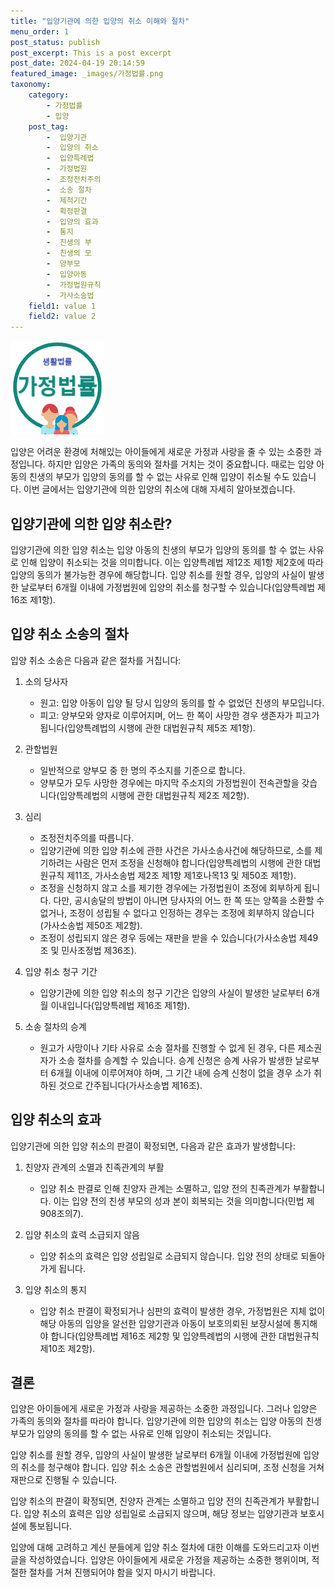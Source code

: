 ```yaml
---
title: "입양기관에 의한 입양의 취소 이해와 절차"
menu_order: 1
post_status: publish
post_excerpt: This is a post excerpt
post_date: 2024-04-19 20:14:59
featured_image: _images/가정법률.png
taxonomy:
    category:
        - 가정법률
        - 입양
    post_tag:
        -  입양기관
        -  입양의 취소
        -  입양특례법
        -  가정법원
        -  조정전치주의
        -  소송 절차
        -  제척기간
        -  확정판결
        -  입양의 효과
        -  통지
        -  친생의 부
        -  친생의 모
        -  양부모
        -  입양아동
        -  가정법원규칙
        -  가사소송법
    field1: value 1
    field2: value 2
---
```


![가정법률](/_images/가정법률.png)


입양은 어려운 환경에 처해있는 아이들에게 새로운 가정과 사랑을 줄 수 있는 소중한 과정입니다. 하지만 입양은 가족의 동의와 절차를 거치는 것이 중요합니다. 때로는 입양 아동의 친생의 부모가 입양의 동의를 할 수 없는 사유로 인해 입양이 취소될 수도 있습니다. 이번 글에서는 입양기관에 의한 입양의 취소에 대해 자세히 알아보겠습니다.

## 입양기관에 의한 입양 취소란?
입양기관에 의한 입양 취소는 입양 아동의 친생의 부모가 입양의 동의를 할 수 없는 사유로 인해 입양이 취소되는 것을 의미합니다. 이는 입양특례법 제12조 제1항 제2호에 따라 입양의 동의가 불가능한 경우에 해당합니다. 입양 취소를 원할 경우, 입양의 사실이 발생한 날로부터 6개월 이내에 가정법원에 입양의 취소를 청구할 수 있습니다(입양특례법 제16조 제1항).

## 입양 취소 소송의 절차
입양 취소 소송은 다음과 같은 절차를 거칩니다:

1. 소의 당사자
   - 원고: 입양 아동이 입양 될 당시 입양의 동의를 할 수 없었던 친생의 부모입니다.
   - 피고: 양부모와 양자로 이루어지며, 어느 한 쪽이 사망한 경우 생존자가 피고가 됩니다(입양특례법의 시행에 관한 대법원규칙 제5조 제1항).

2. 관할법원
   - 일반적으로 양부모 중 한 명의 주소지를 기준으로 합니다.
   - 양부모가 모두 사망한 경우에는 마지막 주소지의 가정법원이 전속관할을 갖습니다(입양특례법의 시행에 관한 대법원규칙 제2조 제2항).

3. 심리
   - 조정전치주의를 따릅니다.
   - 입양기관에 의한 입양 취소에 관한 사건은 가사소송사건에 해당하므로, 소를 제기하려는 사람은 먼저 조정을 신청해야 합니다(입양특례법의 시행에 관한 대법원규칙 제11조, 가사소송법 제2조 제1항 제1호나목13 및 제50조 제1항).
   - 조정을 신청하지 않고 소를 제기한 경우에는 가정법원이 조정에 회부하게 됩니다. 다만, 공시송달의 방법이 아니면 당사자의 어느 한 쪽 또는 양쪽을 소환할 수 없거나, 조정이 성립될 수 없다고 인정하는 경우는 조정에 회부하지 않습니다(가사소송법 제50조 제2항).
   - 조정이 성립되지 않은 경우 등에는 재판을 받을 수 있습니다(가사소송법 제49조 및 민사조정법 제36조).

4. 입양 취소 청구 기간
   - 입양기관에 의한 입양 취소의 청구 기간은 입양의 사실이 발생한 날로부터 6개월 이내입니다(입양특례법 제16조 제1항).

5. 소송 절차의 승계
   - 원고가 사망이나 기타 사유로 소송 절차를 진행할 수 없게 된 경우, 다른 제소권자가 소송 절차를 승계할 수 있습니다. 승계 신청은 승계 사유가 발생한 날로부터 6개월 이내에 이루어져야 하며, 그 기간 내에 승계 신청이 없을 경우 소가 취하된 것으로 간주됩니다(가사소송법 제16조).

## 입양 취소의 효과
입양기관에 의한 입양 취소의 판결이 확정되면, 다음과 같은 효과가 발생합니다:

1. 친양자 관계의 소멸과 친족관계의 부활
   - 입양 취소 판결로 인해 친양자 관계는 소멸하고, 입양 전의 친족관계가 부활합니다. 이는 입양 전의 친생 부모의 성과 본이 회복되는 것을 의미합니다(민법 제908조의7).

2. 입양 취소의 효력 소급되지 않음
   - 입양 취소의 효력은 입양 성립일로 소급되지 않습니다. 입양 전의 상태로 되돌아가게 됩니다.

3. 입양 취소의 통지
   - 입양 취소 판결이 확정되거나 심판의 효력이 발생한 경우, 가정법원은 지체 없이 해당 아동의 입양을 알선한 입양기관과 아동이 보호의뢰된 보장시설에 통지해야 합니다(입양특례법 제16조 제2항 및 입양특례법의 시행에 관한 대법원규칙 제10조 제2항).

## 결론
입양은 아이들에게 새로운 가정과 사랑을 제공하는 소중한 과정입니다. 그러나 입양은 가족의 동의와 절차를 따라야 합니다. 입양기관에 의한 입양의 취소는 입양 아동의 친생 부모가 입양의 동의를 할 수 없는 사유로 인해 입양이 취소되는 것입니다.

입양 취소를 원할 경우, 입양의 사실이 발생한 날로부터 6개월 이내에 가정법원에 입양의 취소를 청구해야 합니다. 입양 취소 소송은 관할법원에서 심리되며, 조정 신청을 거쳐 재판으로 진행될 수 있습니다.

입양 취소의 판결이 확정되면, 친양자 관계는 소멸하고 입양 전의 친족관계가 부활합니다. 입양 취소의 효력은 입양 성립일로 소급되지 않으며, 해당 정보는 입양기관과 보호시설에 통보됩니다.

입양에 대해 고려하고 계신 분들에게 입양 취소 절차에 대한 이해를 도와드리고자 이번 글을 작성하였습니다. 입양은 아이들에게 새로운 가정을 제공하는 소중한 행위이며, 적절한 절차를 거쳐 진행되어야 함을 잊지 마시기 바랍니다.






























































